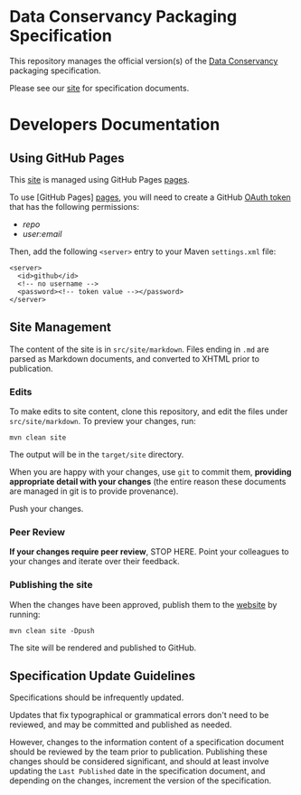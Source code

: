 # Data Conservancy Packaging Specification

This repository manages the official version(s) of the 
[Data Conservancy][dc] packaging specification.

Please see our [site][wiki] for specification documents.

# Developers Documentation

## Using GitHub Pages

This [site][wiki] is managed using GitHub Pages [pages].

To use [GitHub Pages] [pages], you will need to create a
GitHub [OAuth token](https://github.com/settings/tokens) that
has the following permissions:

* _repo_
* _user:email_

Then, add the following `<server>` entry to your Maven 
`settings.xml` file:

    <server>
      <id>github</id>
      <!-- no username -->
      <password><!-- token value --></password>
    </server>

## Site Management

The content of the site is in `src/site/markdown`.  Files ending 
in `.md` are parsed as Markdown documents, and converted 
to XHTML prior to publication.  

### Edits

To make edits to site content, clone this repository, and edit 
the files under `src/site/markdown`.  To preview your changes, run:

    mvn clean site

The output will be in the `target/site` directory.

When you are happy with your changes, use `git` to commit them,
**providing appropriate detail with your changes** (the entire
reason these documents are managed in git is to provide provenance).

Push your changes.  

### Peer Review

**If your changes require peer review**, STOP HERE.  Point your
colleagues to your changes and iterate over their feedback.

### Publishing the site

When the changes have been approved, publish them to the [website][wiki] by
running:

    mvn clean site -Dpush

The site will be rendered and published to GitHub.

## Specification Update Guidelines

Specifications should be infrequently updated.

Updates that fix typographical or grammatical errors don't need to
be reviewed, and may be committed and published as needed.

However, changes to the information content of a specification document 
should be reviewed by the team prior to publication.  Publishing these
changes should be considered significant, and should at least involve
updating the `Last Published` date in the specification document, and
depending on the changes, increment the version of the specification.

[dc]: http://www.dataconservancy.org "Data Conservancy"
[wiki]: http://dataconservancy.github.io/dc-packaging-spec/ "Data Conservancy Packaging Specifications site"
[pages]: https://pages.github.com/
